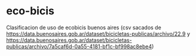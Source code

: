 # eco-bicis
Clasificacion de uso de ecobicis buenos aires (csv sacados de https://data.buenosaires.gob.ar/dataset/bicicletas-publicas/archivo/22.9 y https://data.buenosaires.gob.ar/dataset/bicicletas-publicas/archivo/7a5caf6d-0a55-4181-bf1c-bf998ac8ebe4)
